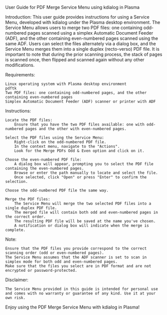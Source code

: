 User Guide for PDF Merge Service Menu using kdialog in Plasma

Introduction:
This user guide provides instructions for using a Service Menu, developed with kdialog under the Plasma desktop environment. The Service Menu allows users to merge two PDF files: one containing odd-numbered pages scanned using a simplex Automatic Document Feeder (ADF), and the other containing even-numbered pages scanned using the same ADF. Users can select the files alternately via a dialog box, and the Service Menu merges them into a single duplex (recto-verso) PDF file. It is important to note that during the prior scanning process, the stack of pages is scanned once, then flipped and scanned again without any other modifications.

Requirements:

    Linux operating system with Plasma desktop environment
    pdftk
    Two PDF files: one containing odd-numbered pages, and the other containing even-numbered pages
    Simplex Automatic Document Feeder (ADF) scanner or printer with ADF

Instructions:

    Locate the PDF files:
        Ensure that you have the two PDF files available: one with odd-numbered pages and the other with even-numbered pages.

    Select the PDF files using the Service Menu:
        Right-click on the odd-numbered PDF file.
        In the context menu, navigate to the "Actions".
        Look for the Merge PDFs Odd & Even option and click on it.

    Choose the even-numbered PDF file:
        A dialog box will appear, prompting you to select the PDF file containing the even-numbered pages.
        Browse or enter the path manually to locate and select the file.
        Once selected, click "Open" or press "Enter" to confirm the selection.

    Choose the odd-numbered PDF file the same way.

    Merge the PDF files:
        The Service Menu will merge the two selected PDF files into a single duplex PDF file.
        The merged file will contain both odd and even-numbered pages in the correct order.
        The resulting PDF file will be saved at the name you've chosen.
        A notification or dialog box will indicate when the merge is complete.

Note:

    Ensure that the PDF files you provide correspond to the correct scanning order (odd or even-numbered pages).
    The Service Menu assumes that the ADF scanner is set to scan in simplex mode for both odd and even-numbered pages.
    Make sure that the files you select are in PDF format and are not encrypted or password-protected.

Disclaimer:

    The Service Menu provided in this guide is intended for personal use and comes with no warranty or guarantee of any kind. Use it at your own risk.

Enjoy using the PDF Merge Service Menu with kdialog in Plasma!
